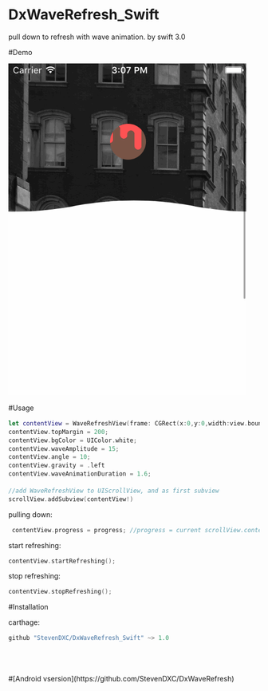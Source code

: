 # DxWaveRefresh_Swift

pull down to refresh with wave animation. by swift 3.0

#Demo


![](https://github.com/StevenDXC/DxWaveRefresh_Swift/blob/master/image/waverefresh.gif)

#Usage


```swift
let contentView = WaveRefreshView(frame: CGRect(x:0,y:0,width:view.bounds.width,height:1000));
contentView.topMargin = 200;      
contentView.bgColor = UIColor.white;
contentView.waveAmplitude = 15;
contentView.angle = 10;
contentView.gravity = .left
contentView.waveAnimationDuration = 1.6;

//add WaveRefreshView to UIScrollView, and as first subview
scrollView.addSubview(contentView!)
```

pulling down:

```swift
 contentView.progress = progress; //progress = current scrollView.contentOffset.y / the contentOffsetY of trigger refreshing
```

start refreshing:

```swift
contentView.startRefreshing();
```


stop refreshing:

```swift
contentView.stopRefreshing();
```

#Installation

carthage:

```swift
github "StevenDXC/DxWaveRefresh_Swift" ~> 1.0
```

<br/>
<br/>
<br/>
#[Android vsersion](https://github.com/StevenDXC/DxWaveRefresh) 

